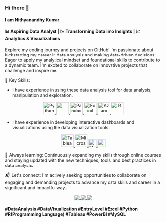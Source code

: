 ### Hi there 👋
#### I am Nithyanandhy Kumar
<!--
**Nithyanandhy/Nithyanandhy** is a ✨ _special_ ✨ repository because its `README.md` (this file) appears on your GitHub profile.

Here are some ideas to get you started:

- 🔭 I’m currently working on ...
- 🌱 I’m currently learning ...
- 👯 I’m looking to collaborate on ...
- 🤔 I’m looking for help with ...
- 💬 Ask me about ...
- 📫 How to reach me: ...
- 😄 Pronouns: ...
- ⚡ Fun fact: ...
-->

#### 📊 Aspiring Data Analyst | 📉 Transforming Data into Insights | 📈 Analytics & Visualizations

Explore my coding journey and projects on GitHub!
I'm passionate about kickstarting my career in data analysis and making data-driven decisions. Eager to apply my analytical mindset and foundational skills to contribute to a dynamic team. I'm excited to collaborate on innovative projects that challenge and inspire me.

🌟 Key Skills:
 - I have experience in using these data analysis tool for data analysis, manipulation and exploration.
<p align="center">
<a href="#" target="_blank"> <img src="https://github.com/yusufsjustit/yusufsjustit/assets/125282550/47d61395-144d-46aa-ae82-58b259cd9b70" alt="Python" height="40"/> </a>
<a href="#" target="_blank"> <img src="https://github.com/yusufsjustit/yusufsjustit/assets/125282550/e260c407-0449-4919-a8a7-d5f491bcf7ca" height="40"/> </a>
<a href="#" target="_blank"> <img src="https://upload.wikimedia.org/wikipedia/commons/thumb/e/ed/Pandas_logo.svg/2560px-Pandas_logo.svg.png" alt="Pandas" height="40"/> </a>
<a href="#" target="_blank"> <img src="https://github.com/yusufsjustit/yusufsjustit/assets/125282550/8bdbd13a-ffc3-46f3-b5dc-fff24e769f29" alt="Excel" height="40"/> </a>
<a href="#" target="_blank"> <img src="https://github.com/yusufsjustit/yusufsjustit/assets/125282550/3e9e0304-d3a8-4c0c-82cd-7ddab5b41647" alt="Azure" height="40"/> </a>
<a href="#" target="_blank"> <img src="https://github.com/yusufsjustit/yusufsjustit/assets/125282550/5b2f85e6-3aa3-46a4-8ddc-5532c6164aa3" alt="R" height="40"/> </a></p>

- I have experience in developing interactive dashboards and visualizations using the data visualization tools.
  
<p align="center">
<a href="#" target="_blank"> <img src="https://github.com/yusufsjustit/yusufsjustit/assets/125282550/9005adc8-3771-428e-84b5-dfb116ae45b9" alt="Tableau" height="40"/> </a>
<a href="#" target="_blank"> <img src="https://insightsoftware.com/wp-content/uploads/2018/03/blog-microsoft-power-bi-solid-color.jpg" alt="Microsoft Power BI" height="40"/> </a>
<a href="#" target="_blank"> <img src="https://matplotlib.org/stable/_static/logo2_compressed.svg" alt="Matplotlib" height="25"/> </a>
<a href="#" target="_blank"> <img src="https://seaborn.pydata.org/_static/logo-wide-lightbg.svg" height="25"/> </a>
</p>
  
🌱 Always learning: Continuously expanding my skills through online courses and staying updated with the new techniques, tools, and best practices in data analysis.

📬 Let's connect: I'm actively seeking opportunities to collaborate on engaging and demanding projects to advance my data skills and career in a significant and impactful way..
<p align="center">
<a href="https://www.linkedin.com/in/nithyanandhy-kumar/">
  <img align="center" src="https://img.shields.io/badge/linkedin-%230077B5.svg?&style=for-the-badge&logo=linkedin&logoColor=white" />
</a>
<a href="mailto:nithybtec@gmail.com">  
  <img align="center" src="https://camo.githubusercontent.com/b010174bf1db503c35a1e9ca24ca85ccf11ba79f0db19e3ce7bab1a86e8b9616/68747470733a2f2f696d672e736869656c64732e696f2f62616467652f676d61696c2d6631663266362e7376673f267374796c653d666f722d7468652d6261646765266c6f676f3d676d61696c266c6f676f436f6c6f723d726564" data-canonical-src="https://img.shields.io/badge/gmail-f1f2f6.svg?&amp;style=for-the-badge&amp;logo=gmail&amp;logoColor=red" style="max-width: 100%;">
</a>

<a href="https://public.tableau.com/app/profile/nithyanandhy.kumar">
  <img align="center" src="https://img.shields.io/badge/-Tableau-1e376b?style=for-the-badge&logo=tableau&logoColor=white"  />
</a></p>


#### #DataAnalysis #DataVisualization #EntryLevel #Excel #Python #R(Programming Language) #Tableau #PowerBI #MySQL

